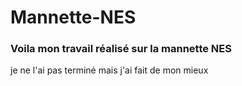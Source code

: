 # Mannette-NES
### Voila mon travail réalisé sur la mannette NES
je ne l'ai pas terminé mais j'ai fait de mon mieux
